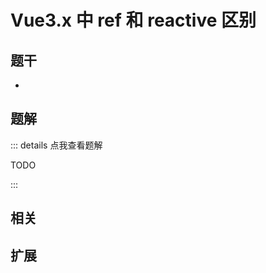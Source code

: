 # Vue3.x 中 ref 和 reactive 区别


## 题干

- 



## 题解

::: details 点我查看题解

  TODO

:::



## 相关



## 扩展
